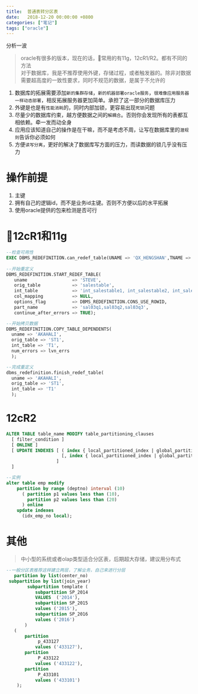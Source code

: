 ```yaml
---
title:  普通表转分区表
date:   2018-12-20 00:00:00 +0800
categories: ["笔记"]
tags: ["oracle"]
---
```


分析一波

> oracle有很多的版本，现在的话，常用的有11g，12cR1/R2。都有不同的方法  
对于数据库，我是不推荐使用外键，存储过程，或者触发器的。除非对数据需要超高度的一致性要求，同时不规范的数据，是属于不允许的  

1. 数据库的拓展需要添加`新的集群存储`，`新的机器部署oracle服务`，`很难像应用服务器一样动态部署`，相反拓展服务器更加简单。承担了这一部分的数据库压力  
2. 外键是也是有`性能消耗`的，同时内部加锁，更容易出现`死锁`问题
3. 尽量少的数据库约束，越方便数据之间的`解耦合`。否则你会发现所有的表都互相依赖。牵一发而动全身
4. 应用应该知道自己的操作是在干嘛，而不是考虑不周，让写在数据库里的`潜规则`告诉你必须如何
5. 方便`读写分离`，更好的解决了数据库写方面的压力，而读数据的锁几乎没有压力

操作前提
===
1. 主键
2. 拥有自己的逻辑id，而不是业务id主键。否则不方便以后的水平拓展
3. 使用oracle提供的包来检测是否可行

12cR1和11g
===
```sql
--检查可用性
EXEC DBMS_REDEFINITION.can_redef_table(UNAME => 'QX_HENGSHAN',TNAME => 'A20181220_2');
 
--开始重定义
DBMS_REDEFINITION.START_REDEF_TABLE(
   uname                 => 'STEVE',
   orig_table            => 'salestable',
   int_table             => 'int_salestable1, int_salestable2, int_salestable3',
   col_mapping           => NULL,
   options_flag          => DBMS_REDEFINITION.CONS_USE_ROWID,
   part_name             => 'sal03q1,sal03q2,sal03q3',
   continue_after_errors => TRUE);

--开始拷贝数据
DBMS_REDEFINITION.COPY_TABLE_DEPENDENTS(
  uname => 'AKAHALI',
  orig_table => 'ST1',
  int_table => 'T1',
  num_errors => lvn_errs
  );

--完成重定义
dbms_redefinition.finish_redef_table(
  uname => 'AKAHALI',
  orig_table => 'ST1',
  int_table => 'T1'
  );
```

12cR2
===
```sql
ALTER TABLE table_name MODIFY table_partitioning_clauses
  [ filter_condition ]
  [ ONLINE ]
  [ UPDATE INDEXES [ ( index { local_partitioned_index | global_partitioned_index | GLOBAL }
                     [, index { local_partitioned_index | global_partitioned_index | GLOBAL } ]... )
                   ]
  ]

--实例
alter table emp modify
    partition by range (deptno) interval (10)
      ( partition p1 values less than (10),
        partition p2 values less than (20)
      ) online
    update indexes
      (idx_emp_no local);
```


其他
===
> 中小型的系统或者olap类型适合分区表，后期超大存储，建议用分布式
```sql
--一般分区表推荐这样建立两层，了解业务，自己来进行分层
   partition by list(center_no)
 subpartition by list(join_year)
        subpartition template (
           subpartition SP_2014
           VALUES  ('2014'),
           subpartition SP_2015
           values ('2015'),
           subpartition SP_2016
           values ('2016')
       )
   (
       partition
            p_433127
           values ('433127'),
       partition
            P_433122
           values ('433122'),
       partition
            P_433101
           values ('433101')
    );

```